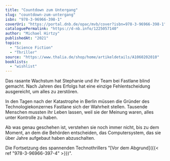 ```yaml
---
title: "Countdown zum Untergang"
slug: "countdown-zum-untergang"
isbn: "978-3-96966-398-1"
coverUri: "https://portal.dnb.de/opac/mvb/cover?isbn=978-3-96966-398-1"
cataloguePermalink: "https://d-nb.info/1225057140"
author: "Michael Hirtzy"
publishedAt: "2021"
topics:
  - "Science Fiction"
  - "Thriller"
source: "https://www.thalia.de/shop/home/artikeldetails/A1060202010"
booklists: 
  - "wishlist"
---
```

Das rasante Wachstum hat Stephanie und ihr Team bei Fastlane blind gemacht. 
Nach Jahren des Erfolgs hat eine einzige Fehlentscheidung ausgereicht, um 
alles zu zerstören.

In den Tagen nach der Katastrophe in Berlin müssen die Gründer des 
Technologiekonzernes Fastlane sich der Wahrheit stellen. Tausende Menschen 
mussten ihr Leben lassen, weil sie der Meinung waren, alles unter Kontrolle zu 
haben.

Ab was genau geschehen ist, verstehen sie noch immer nicht, bis zu dem Moment, 
an dem die Behörden entscheiden, das Computersystem, das sie über Jahre 
aufgebaut haben abzuschalten.

Die Fortsetzung des spannenden Technothrillers "[Vor dem Abgrund]({{< ref "978-3-96966-397-4" >}})".